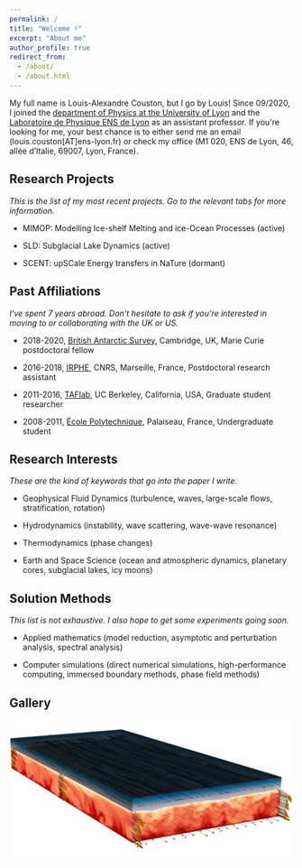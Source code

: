 ```yaml
---
permalink: /
title: "Welcome !"
excerpt: "About me"
author_profile: true
redirect_from: 
  - /about/
  - /about.html
---
```


My full name is Louis-Alexandre Couston, but I go by Louis! Since 09/2020, I joined the [department of Physics at the University of Lyon](https://fst-physique.univ-lyon1.fr/) and the [Laboratoire de Physique ENS de Lyon](http://www.ens-lyon.fr/PHYSIQUE) as an assistant professor. If you're looking for me, your best chance is to either send me an email (louis.couston[AT]ens-lyon.fr) or check my office (M1 020, ENS de Lyon, 46, allée d’Italie, 69007, Lyon, France). 

Research Projects
------
*This is the list of my most recent projects. Go to the relevant tabs for more information.*
* MIMOP: Modelling Ice-shelf Melting and ice-Ocean Processes (active)

* SLD: Subglacial Lake Dynamics (active)

* SCENT: upSCale Energy transfers in NaTure (dormant)


Past Affiliations
------
*I've spent 7 years abroad. Don't hesitate to ask if you're interested in moving to or collaborating with the UK or US.*

* 2018-2020, [British Antarctic Survey](https://www.bas.ac.uk/for-staff/), Cambridge, UK, Marie Curie postdoctoral fellow

* 2016-2018, [IRPHE](https://irphe.univ-amu.fr/en), CNRS, Marseille, France, Postdoctoral research assistant

* 2011-2016, [TAFlab](https://taflab.berkeley.edu/), UC Berkeley, California, USA, Graduate student researcher

* 2008-2011, [École Polytechnique](https://www.polytechnique.edu/en), Palaiseau, France, Undergraduate student

Research Interests
------
*These are the kind of keywords that go into the paper I write.*

* Geophysical Fluid Dynamics (turbulence, waves, large-scale flows, stratification, rotation)

* Hydrodynamics (instability, wave scattering, wave-wave resonance)

* Thermodynamics (phase changes)

* Earth and Space Science (ocean and atmospheric dynamics, planetary cores, subglacial lakes, icy moons)

Solution Methods
------
*This list is not exhaustive. I also hope to get some experiments going soon.*

* Applied mathematics (model reduction, asymptotic and perturbation analysis, spectral analysis)

* Computer simulations (direct numerical simulations, high-performance computing, immersed boundary methods, phase field methods)

Gallery
------

![Graphical abstract of our last paper](/images/graphical_abstract.jpg)

